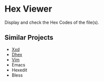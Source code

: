 # Hex Viewer

Display and check the Hex Codes of the file(s).

## Similar Projects

- [Xxd](http://www.tutorialspoint.com/unix_commands/xxd.htm)
- [Dhex](http://www.dettus.net/dhex/)
- [Vim](https://www.vim.org/)
- Emacs
- Hexedit
- Bless
